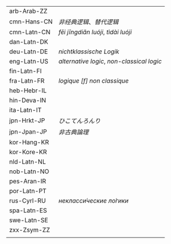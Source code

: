 | | |
|-|-|
| arb-Arab-ZZ |  |
| cmn-Hans-CN | _非经典逻辑_、_替代逻辑_ |
| cmn-Latn-CN | _fēi jīngdiǎn luóji_, _tìdài luóji_ |
| dan-Latn-DK |  |
| deu-Latn-DE | _nichtklassische Logik_ |
| eng-Latn-US | _alternative logic_, _non-classical logic_ |
| fin-Latn-FI |  |
| fra-Latn-FR | _logique [f] non classique_ |
| heb-Hebr-IL |  |
| hin-Deva-IN |  |
| ita-Latn-IT |  |
| jpn-Hrkt-JP | _ひこてんろんり_ |
| jpn-Jpan-JP | _非古典論理_ |
| kor-Hang-KR |  |
| kor-Kore-KR |  |
| nld-Latn-NL |  |
| nob-Latn-NO |  |
| pes-Aran-IR |  |
| por-Latn-PT |  |
| rus-Cyrl-RU | _некласси́ческие ло́гики_ |
| spa-Latn-ES |  |
| swe-Latn-SE |  |
| zxx-Zsym-ZZ |  |
|  |  |